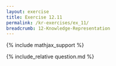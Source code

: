 ```yaml
---
layout: exercise
title: Exercise 12.11
permalink: /kr-exercises/ex_11/
breadcrumb: 12-Knowledge-Representation
---
```


{% include mathjax_support %}

<div><i class="arrow-up loader" data-chapter="kr-exercises" data-exercise="ex_11" data-rating="0"></i></div>
{% include_relative question.md %}
